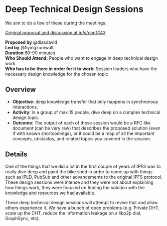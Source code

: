 # Deep Technical Design Sessions

We aim to do a few of these during the meetings.

[Original proposal and discussion at ipfs/conf#43](https://github.com/ipfs/conf/issues/43). 

**Proposed by** @diasdavid  
**Led by** @flyingzumwalt   
**Duration** 60-90 minutes  
**Who Should Attend:** People who want to engage in deep technical design work  
**Who has to be there in order for it to work:** Session leaders who have the necessary design knowledge for the chosen topic

## Overview

- **Objective**: deep knowledge transfer that only happens in synchronous interactions. 
- **Activity**: In a group of max 15 people, dive deep on a complex technical design topic. 
- **Outcome**: The output of each of these session would be a RFC like document (can be very raw) that describes the proposed solution (even if with known shortcomings), or it could be a map of all the important concepts, obstacles, and related topics you covered in the session.

## Details

One of the things that we did a lot in the first couple of years of IPFS was to really dive deep and paint the bike shed in order to come up with things such as IPLD, PubSub and other advancements to the original IPFS protocol. These design sessions were intense and they were not about explaining how things work, they were focused on finding the solution with the knowledge and resources we had available.

These deep technical design sessions will attempt to revive that and allow others experience it. We have a bunch of open problems (e.g. Private DHT, scale up the DHT, reduce the information leakage on a libp2p dial, GraphSync, etc).

